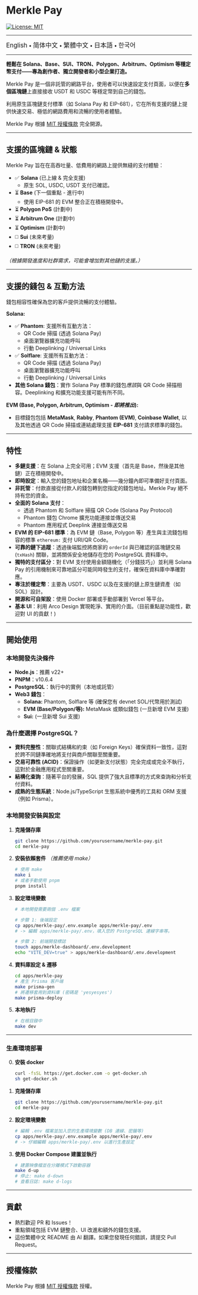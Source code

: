 # Merkle Pay

[![License: MIT](https://img.shields.io/badge/License-MIT-yellow.svg)](LICENSE)

---

<a href="README.md" style="text-decoration: none;"><span style="font-size: larger;">English</span></a> <span> • </span>
<a href="README_zh-CN.md" style="text-decoration: none;"><span style="font-size: larger;">简体中文</span></a> <span> • </span>
<a href="README_zh-TW.md" style="text-decoration: none;"><span style="font-size: larger;">繁體中文</span></a> <span> • </span>
<a href="README_jp.md" style="text-decoration: none;"><span style="font-size: larger;">日本語</span></a><span> • </span>
<a href="README_kr.md" style="text-decoration: none;"><span style="font-size: larger;">한국어</span></a>

---

**輕鬆在 Solana、Base、SUI、TRON、Polygon、Arbitrum、Optimism 等穩定幣支付——專為創作者、獨立開發者和小型企業打造。**

Merkle Pay 是一個非託管的網路平台，使用者可以快速設定支付頁面，以便在**多個區塊鏈**上直接接收 USDT 和 USDC 等穩定幣到自己的錢包。

利用原生區塊鏈支付標準（如 Solana Pay 和 EIP-681），它在所有支援的鏈上提供快速交易、極低的網路費用和流暢的使用者體驗。

Merkle Pay 根據 [MIT 授權條款](LICENSE) 完全開源。

---

## 支援的區塊鏈 & 狀態

Merkle Pay 旨在在高吞吐量、低費用的網路上提供無縫的支付體驗：

- ✅ **Solana** (已上線 & 完全支援)
  - 原生 SOL, USDC, USDT 支付已確認。
- ⏳ **Base** (下一個重點 - 進行中)
  - 使用 EIP-681 的 EVM 整合正在積極開發中。
- ⏳ **Polygon PoS** (計劃中)
- ⏳ **Arbitrum One** (計劃中)
- ⏳ **Optimism** (計劃中)
- ◻️ **Sui** (未來考量)
- ◻️ **TRON** (未來考量)

_（根據開發進度和社群需求，可能會增加對其他鏈的支援。）_

---

## 支援的錢包 & 互動方法

錢包相容性確保為您的客戶提供流暢的支付體驗。

**Solana:**

- ✅ **Phantom**: 支援所有互動方法：
  - QR Code 掃描 (透過 Solana Pay)
  - 桌面瀏覽器擴充功能呼叫
  - 行動 Deeplinking / Universal Links
- ✅ **Solflare**: 支援所有互動方法：
  - QR Code 掃描 (透過 Solana Pay)
  - 桌面瀏覽器擴充功能呼叫
  - 行動 Deeplinking / Universal Links
- **其他 Solana 錢包**：實作 Solana Pay 標準的錢包*應該*與 QR Code 掃描相容。Deeplinking 和擴充功能支援可能有所不同。

**EVM (Base, Polygon, Arbitrum, Optimism - _即將推出_):**

- 目標錢包包括 **MetaMask**, **Rabby**, **Phantom (EVM)**, **Coinbase Wallet**, 以及其他透過 QR Code 掃描或連結處理支援 **EIP-681** 支付請求標準的錢包。

---

## 特性

- **多鏈支援**：在 Solana 上完全可用；EVM 支援（首先是 Base，然後是其他鏈）正在積極開發中。
- **即時設定**：輸入您的錢包地址和企業名稱——幾分鐘內即可準備好支付頁面。
- **非託管**：付款直接從付款人的錢包轉到您指定的錢包地址。Merkle Pay 絕不持有您的資金。
- **全面的 Solana 支付**：
  - 透過 Phantom 和 Solflare 掃描 QR Code (Solana Pay Protocol)
  - Phantom 錢包 Chrome 擴充功能連接並傳送交易
  - Phantom 應用程式 Deeplink 連接並傳送交易
- **EVM 的 EIP-681 標準**：為 EVM 鏈（Base, Polygon 等）產生與主流錢包相容的標準 `ethereum:` 支付 URI/QR Code。
- **可靠的鏈下追蹤**：透過後端監控將商家的 `orderId` 與已確認的區塊鏈交易 (`txHash`) 關聯，並將關係安全地儲存在您的 PostgreSQL 資料庫中。
- **獨特的支付區分**：對 EVM 支付使用金額隨機化（「分錢技巧」）並利用 Solana Pay 的引用機制來可靠地區分可能同時發生的支付，確保在資料庫中準確對應。
- **專注於穩定幣**：主要為 USDT、USDC 以及在支援的鏈上原生鏈資產（如 SOL）設計。
- **開源和可自架設**：使用 Docker 部署或手動部署到 Vercel 等平台。
- **基本 UI**：利用 Arco Design 實現乾淨、實用的介面。（目前重點是功能性，歡迎對 UI 的貢獻！)

---

## 開始使用

### 本地開發先決條件

- **Node.js**：推薦 v22+
- **PNPM**：v10.6.4
- **PostgreSQL**：執行中的實例（本地或託管）
- **Web3 錢包**：
  - **Solana:** Phantom, Solflare 等 (確保您有 devnet SOL/代幣用於測試)
  - **EVM (Base/Polygon/等):** MetaMask 或類似錢包 (一旦新增 EVM 支援)
  - **Sui:** (一旦新增 Sui 支援)

### 為什麼選擇 PostgreSQL？

- **資料完整性**：關聯式結構和約束（如 Foreign Keys）確保資料一致性，這對於跨不同鏈準確地將支付與商戶關聯至關重要。
- **交易可靠性 (ACID)**：保證操作（如更新支付狀態）完全完成或完全不執行，這對於金融應用程式至關重要。
- **結構化查詢**：隨著平台的發展，SQL 提供了強大且標準的方式來查詢和分析支付資料。
- **成熟的生態系統**：Node.js/TypeScript 生態系統中優秀的工具和 ORM 支援（例如 Prisma）。

### 本地開發安裝與設定

1.  **克隆儲存庫**

    ```bash
    git clone https://github.com/yourusername/merkle-pay.git
    cd merkle-pay
    ```

2.  **安裝依賴套件**
    _（推薦使用 make）_

    ```bash
    # 使用 make
    make i
    # 或者手動使用 pnpm
    pnpm install
    ```

3.  **設定環境變數**

    ```bash
    # 本地開發需要兩個 .env 檔案

    # 步驟 1: 後端設定
    cp apps/merkle-pay/.env.example apps/merkle-pay/.env
    # -> 編輯 apps/merkle-pay/.env，填入您的 PostgreSQL 連線字串等。

    # 步驟 2: 前端開發標誌
    touch apps/merkle-dashboard/.env.development
    echo "VITE_DEV=true" > apps/merkle-dashboard/.env.development
    ```

4.  **資料庫設定 & 遷移**

    ```bash
    cd apps/merkle-pay
    # 產生 Prisma 客戶端
    make prisma-gen
    # 將遷移套用到資料庫 (密碼是 'yesyesyes')
    make prisma-deploy
    ```

5.  **本地執行**
    ```bash
    # 在根目錄中
    make dev
    ```

---

### 生產環境部署

0.  **安裝 docker**

    ```bash
    curl -fsSL https://get.docker.com -o get-docker.sh
    sh get-docker.sh
    ```

1.  **克隆儲存庫**

    ```bash
    git clone https://github.com/yourusername/merkle-pay.git
    cd merkle-pay
    ```

2.  **設定環境變數**

    ```bash
    # 編輯 .env 檔案並加入您的生產環境變數 (DB 連線、密鑰等)
    cp apps/merkle-pay/.env.example apps/merkle-pay/.env
    # -> 仔細編輯 apps/merkle-pay/.env 以進行生產設定
    ```

3.  **使用 Docker Compose 建置並執行**
    ```bash
    # 建置映像檔並在分離模式下啟動容器
    make d-up
    # 停止: make d-down
    # 查看日誌: make d-logs
    ```

---

## 貢獻

- 熱烈歡迎 PR 和 Issues！
- 重點領域包括 EVM 鏈整合、UI 改進和額外的錢包支援。
- 這份繁體中文 README 由 AI 翻譯。如果您發現任何錯誤，請提交 Pull Request。

---

## 授權條款

Merkle Pay 根據 [MIT 授權條款](LICENSE) 授權。
